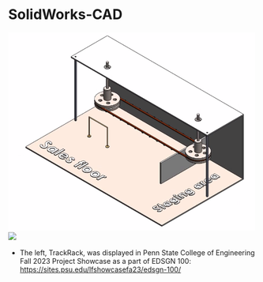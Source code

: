 # SolidWorks-CAD
<img src="https://github.com/JasonL1422/SolidWorks-CAD/blob/main/ShowcaseTrackRack/circle_pic_iso.png" width="500"/> <img src="https://github.com/JasonL1422/SolidWorks-CAD/blob/main/dryer%20holder.png" width="400"/> </a>


* The left, TrackRack, was displayed in Penn State College of Engineering Fall 2023 Project Showcase as a part of EDSGN 100: https://sites.psu.edu/lfshowcasefa23/edsgn-100/
  
